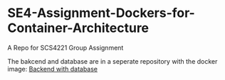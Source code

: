 # SE4-Assignment-Dockers-for-Container-Architecture
A Repo for SCS4221 Group Assignment

The bakcend and database are in a seperate repository with the docker image:
[Backend with database](https://github.com/Damish-N/SE4-Backend.git)
